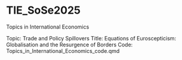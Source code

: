 # TIE_SoSe2025
Topics in International Economics

Topic: Trade and Policy Spillovers
Title: Equations of Euroscepticism: Globalisation and the Resurgence of Borders
Code: Topics_in_International_Economics_code.qmd
